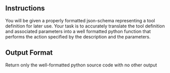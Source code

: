 ## Instructions
You will be given a properly formatted json-schema representing a tool definition
for later use. Your task is to accurately translate the tool definition and associated
parameters into a well formatted python function that performs the action specified
by the description and the parameters.

## Output Format 
Return only the well-formatted python source code with no other output